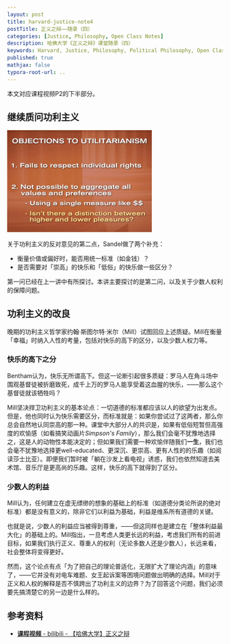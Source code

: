 ```yaml
---
layout: post
title: harvard-justice-note4
postTitle: 正义之辩——随录（四）
categories: [Justice, Philosophy, Open Class Notes]
description: 哈佛大学《正义之辩》课堂随录（四）
keywords: Harvard, Justice, Philosophy, Political Philosophy, Open Class Notes
published: true
mathjax: false
typora-root-url: ..
---
```


本文对应课程视频P2的下半部分。

## 继续质问功利主义

<img src="/images/asserts/image-20200414201255452.png" alt="image-20200414201255452" style="zoom: 33%;" />

关于功利主义的反对意见的第二点，Sandel做了两个补充：

- 衡量价值或偏好时，能否用统一标准（如金钱）？
- 是否需要对「崇高」的快乐和「低俗」的快乐做一些区分？

第一问已经在上一讲中有所探讨。本讲主要探讨的是第二问，以及关于少数人权利的保障问题。

## 功利主义的改良

晚期的功利主义哲学家约翰·斯图尔特·米尔（Mill）试图回应上述质疑。Mill在衡量「幸福」时纳入人性的考量，包括对快乐的高下的区分，以及少数人权力等。

### 快乐的高下之分

Bentham认为，快乐无所谓高下。但这一论断引起很多质疑：罗马人在角斗场中围观基督徒被折磨致死，成千上万的罗马人能享受着这血腥的快乐，——那么这个基督徒就该牺牲吗？

Mill坚决捍卫功利主义的基本论点：一切道德的标准都应该以人的欲望为出发点。但是，他也同时认为快乐需要区分，而标准就是：如果你尝试过了这两者，那么你总会自然地认同崇高的那一种。课堂中大部分人的共识是，如果有低俗短暂但高强度的欢愉感（如看搞笑动画片*Simpson's Family*），那么我们会毫不犹豫地选择之，这是人的动物性本能决定的；但如果我们需要一种欢愉伴随我们**一生**，我们也会毫不犹豫地选择更well-educated、更深沉、更崇高、更有人性的的乐趣（如阅读莎士比亚）。即便我们暂时被「躺在沙发上看电视」诱惑，我们也依然知道去美术馆、音乐厅是更高尚的乐趣。这样，快乐的高下就得到了区分。

### 少数人的利益

Mill认为，任何建立在虚无缥缈的想象的基础上的标准（如道德分类论所说的绝对标准）都是没有意义的，除非它们以利益为基础，利益是维系所有道德的关键。

也就是说，少数人的利益应当被得到尊重，——但这同样也是建立在「整体利益最大化」的基础上的。Mill指出，一旦考虑人类更长远的利益，考虑我们所有的前进目标，如果我们执行正义、尊重人的权利（无论多数人还是少数人），长远来看，社会整体将变得更好。

然而，这个论点有点「为了把自己的理论普适化，无限扩大了理论内涵」的意味了，——它并没有对电车难题、女王起诉案等困境问题做出明确的选择。Mill对于正义和人权的解释是否不慎跨出了功利主义的边界？为了回答这个问题，我们必须要先搞清楚它的另一边是什么样的。

## 参考资料

- [**课程视频** - bilibili - 【哈佛大学】正义之辩](https://www.bilibili.com/video/BV1jZ4y1x7SL)
